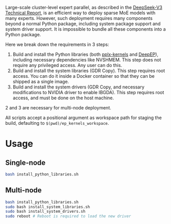 Large-scale cluster-level expert parallel, as described in the [DeepSeek-V3 Technical Report](http://arxiv.org/abs/2412.19437), is an efficient way to deploy sparse MoE models with many experts. However, such deployment requires many components beyond a normal Python package, including system package support and system driver support. It is impossible to bundle all these components into a Python package.

Here we break down the requirements in 3 steps:
1. Build and install the Python libraries (both [pplx-kernels](https://github.com/ppl-ai/pplx-kernels) and [DeepEP](https://github.com/deepseek-ai/DeepEP)), including necessary dependencies like NVSHMEM. This step does not require any privileged access. Any user can do this.
2. Build and install the system libraries (GDR Copy). This step requires root access. You can do it inside a Docker container so that they can be shipped as a single image.
3. Build and install the system drivers (GDR Copy, and necessary modifications to NVIDIA driver to enable IBGDA). This step requires root access, and must be done on the host machine.

2 and 3 are necessary for multi-node deployment.

All scripts accept a positional argument as workspace path for staging the build, defaulting to `$(pwd)/ep_kernels_workspace`.

# Usage

## Single-node

```bash
bash install_python_libraries.sh
```

## Multi-node

```bash
bash install_python_libraries.sh
sudo bash install_system_libraries.sh
sudo bash install_system_drivers.sh
sudo reboot # Reboot is required to load the new driver
```
